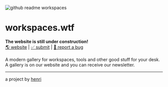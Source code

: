 ![github readme workspaces](https://github.com/i-am-henri/workspaces/assets/98414850/8195a553-1f80-49bb-b8df-18f0daa57d56)
# workspaces.wtf
**The website is still under construction!** <br />
[🌎 website](https://workspaces-wtf.vercel.app/) | [✅ submit](https://workspaces.xyz/submit) | [🐛 report a bug](https://workspaces.xyz/report)<br /><br />
A modern gallery for workspaces, tools and other good stuff for your desk. A gallery is on our website and you can receive our newsletter.

---
a project by [henri](https://henri.gg)
